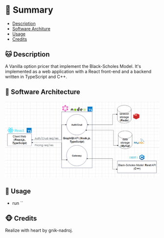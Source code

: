 ﻿# <a name='TOC'>🐼 Summary</a>

* [Description](#Description)
* [Software Architure](#Software_Architecture)
* [Usage](#Usage)
* [Credits](#credits)

## <a name='Description'>🐱 Description</a>
A Vanilla option pricer that implement the Black-Scholes Model. It's implemented as a web application with a React front-end and a backend written in TypeScript and C++. 

## <a name='Software_Architecture'>🧱 Software Architecture</a>
![alt text](https://github.com/gnik-nadroj/vanilla-option-pricer/blob/main/assets/architecture_overview.png?raw=true)

## <a name='Usage'>🦄 Usage</a>
* run ``

## <a name='credits'>🐵 Credits</a>
Realize with heart by gnik-nadroj.

